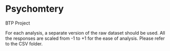 # Psychomtery
BTP Project

For each analysis, a separate version of the raw dataset should be used.  All the responses are scaled from -1 to +1 for the ease of analysis. Please refer to the CSV folder. 
